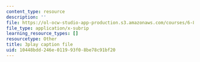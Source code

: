 ```yaml
---
content_type: resource
description: ''
file: https://ol-ocw-studio-app-production.s3.amazonaws.com/courses/6-832-underactuated-robotics-spring-2009/10448bdd246e011993f08be78c91bf20_-fCLJ1pGht4.srt
file_type: application/x-subrip
learning_resource_types: []
resourcetype: Other
title: 3play caption file
uid: 10448bdd-246e-0119-93f0-8be78c91bf20
---
```

